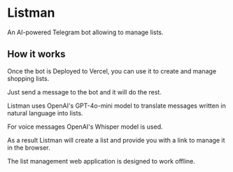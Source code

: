 # Listman

An AI-powered Telegram bot allowing to manage lists.

## How it works

Once the bot is Deployed to Vercel, you can use it to create and manage shopping lists.

Just send a message to the bot and it will do the rest.

Listman uses OpenAI's GPT-4o-mini model to translate messages written in natural language into lists.

For voice messages OpenAI's Whisper model is used.

As a result Listman will create a list and provide you with a link to manage it in the browser.

The list management web application is designed to work offline.
